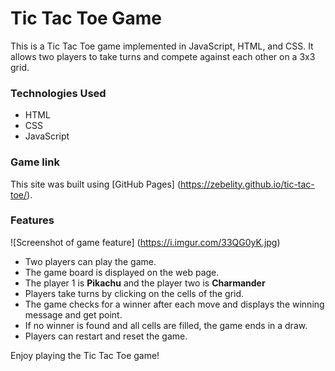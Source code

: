 # Tic Tac Toe Game
This is a Tic Tac Toe game implemented in JavaScript, HTML, and CSS. It allows two players to take turns and compete against each other on a 3x3 grid.

### Technologies Used
* HTML
* CSS
* JavaScript

### Game link
This site was built using [GitHub Pages] (https://zebelity.github.io/tic-tac-toe/).


### Features
![Screenshot of game feature] (https://i.imgur.com/33QG0yK.jpg)

- Two players can play the game.
- The game board is displayed on the web page.
- The player 1 is **Pikachu** and the player two is **Charmander**
- Players take turns by clicking on the cells of the grid.
- The game checks for a winner after each move and displays the winning message and get point.
- If no winner is found and all cells are filled, the game ends in a draw.
- Players can restart and reset the game.



Enjoy playing the Tic Tac Toe game!